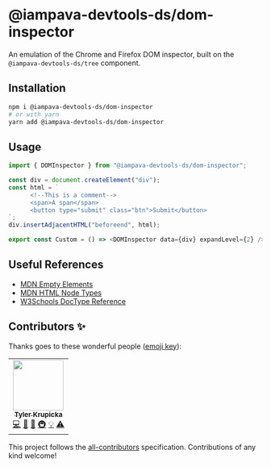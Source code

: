 # @iampava-devtools-ds/dom-inspector

An emulation of the Chrome and Firefox DOM inspector, built on the `@iampava-devtools-ds/tree` component.

## Installation

```sh
npm i @iampava-devtools-ds/dom-inspector
# or with yarn
yarn add @iampava-devtools-ds/dom-inspector
```

## Usage

```js
import { DOMInspector } from "@iampava-devtools-ds/dom-inspector";
```

```js
const div = document.createElement("div");
const html = `
      <!--This is a comment-->
      <span>A span</span>
      <button type="submit" class="btn">Submit</button>
`;
div.insertAdjacentHTML("beforeend", html);

export const Custom = () => <DOMInspector data={div} expandLevel={2} />;
```

## Useful References

- [MDN Empty Elements](https://developer.mozilla.org/en-US/docs/Glossary/Empty_element)
- [MDN HTML Node Types](https://developer.mozilla.org/en-US/docs/Web/API/Node/nodeType)
- [W3Schools DocType Reference](https://www.w3schools.com/tags/tag_doctype.asp)

## Contributors ✨

Thanks goes to these wonderful people ([emoji key](https://allcontributors.org/docs/en/emoji-key)):

<!-- ALL-CONTRIBUTORS-LIST:START - Do not remove or modify this section -->
<!-- prettier-ignore-start -->
<!-- markdownlint-disable -->
<table>
  <tr>
    <td align="center"><a href="http://tylerkrupicka.com/"><img src="https://avatars.githubusercontent.com/u/5761061?v=4?s=100" width="100px;" alt=""/><br /><sub><b>Tyler Krupicka</b></sub></a><br /><a href="https://github.com/design-systems/devtools-ds/commits?author=tylerkrupicka" title="Code">💻</a> <a href="https://github.com/design-systems/devtools-ds/commits?author=tylerkrupicka" title="Documentation">📖</a> <a href="#design-tylerkrupicka" title="Design">🎨</a> <a href="#infra-tylerkrupicka" title="Infrastructure (Hosting, Build-Tools, etc)">🚇</a> <a href="#example-tylerkrupicka" title="Examples">💡</a> <a href="https://github.com/design-systems/devtools-ds/commits?author=tylerkrupicka" title="Tests">⚠️</a></td>
  </tr>
</table>

<!-- markdownlint-restore -->
<!-- prettier-ignore-end -->

<!-- ALL-CONTRIBUTORS-LIST:END -->

This project follows the [all-contributors](https://github.com/all-contributors/all-contributors) specification. Contributions of any kind welcome!
